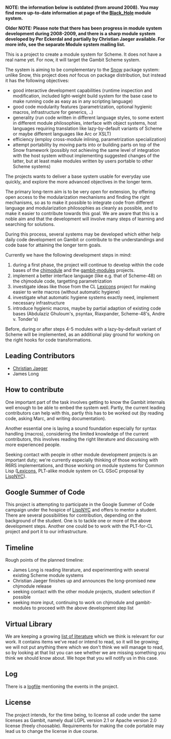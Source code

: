**NOTE: the information below is outdated (from around 2008). You may
find more up-to-date information at page of the
[Black\_Hole](Black_Hole "wikilink") module system.**

**Older NOTE: Please note that there has been progress in module system
development during 2008-2009, and there is a sharp module system
developed by Per Eckerdal and partially by Christian Jaeger available.
For more info, see the separate Module system mailing list.**

This is a project to create a module system for Scheme. It does not have
a real name yet. For now, it will target the Gambit Scheme system.

The system is aiming to be complementary to the
[Snow](http://snow.iro.umontreal.ca/) package system: unlike Snow, this
project does *not* focus on package distribution, but instead it has the
following objectives:

  - good interactive development capabilities (runtime inspection and
    modification, included light-weight build system for the base case
    to make running code as easy as in any scripting language)
  - good code modularity features (parametrization, optional hygienic
    macros, infrastructure for generics, ..)
  - generality (run code written in different language styles, to some
    extent in different module philosophies, interface with object
    systems, host languages requiring translation like lazy-by-default
    variants of Scheme or maybe different languages like Arc or XSLT)
  - efficiency (employ cross-module inlining, parametrization
    specialization)
  - attempt portability by moving parts into or building parts on top of
    the Snow framework (possibly not achieving the same level of
    integration with the host system without implementing suggested
    changes of the latter, but at least make modules written by users
    portable to other Scheme systems)

The projects wants to deliver a base system usable for everyday use
quickly, and explore the more advanced objectives in the longer term.

The primary long-term aim is to be very open for extension, by offering
open access to the modularization mechanisms and finding the right
mechanisms, so as to make it possible to integrate code from different
language and modularization philosophies as cleanly as possible, and to
make it easier to contribute towards this goal. We are aware that this
is a noble aim and that the development will involve many steps of
learning and searching for solutions.

During this process, several systems may be developed which either help
daily code development on Gambit or contribute to the understandings and
code base for attaining the longer term goals.

Currently we have the following development steps in mind:

1.  during a first phase, the project will continue to develop within
    the code bases of the
    [chjmodule](http://scheme.mine.nu/gambit/chjmodule) and the
    [gambit-modules](http://scheme.mine.nu/gambit/jlongster/gambit-modules/)
    projects.
2.  implement a better interface language (like e.g. that of Scheme-48)
    on the chjmodule code, targetting parametrization
3.  investigate ideas like those from the CL
    [Lexicons](http://www.flownet.com/ron/lisp/Lexicons.pdf) project for
    making easier to write macros (without automatic hygiene)
4.  investigate what automatic hygiene systems exactly need, implement
    necessary infrastructure
5.  introduce hygienic macros, maybe by partial adaption of existing
    code bases (Abdulaziz Ghuloum's, psyntax, Riaxpander, Scheme-48's,
    Andre v. Tonder's)

Before, during or after steps 4-5 modules with a lazy-by-default variant
of Scheme will be implemented, as an additional play ground for working
on the right hooks for code transformations.

## Leading Contributors

  - [Christian Jaeger](User:Pflanze "wikilink")
  - James Long

## How to contribute

One important part of the task involves getting to know the Gambit
internals well enough to be able to embed the system well. Partly, the
current leading contributors can help with this, partly this has to be
worked out (by reading code, asking Marc, and writing documentation).

Another essential one is laying a sound foundation especially for syntax
handling (macros), considering the limited knowledge of the current
contributors, this involves reading the right literature and discussing
with more experienced people.

Seeking contact with people in other module development projects is an
important duty; we're currently especially thinking of those working
with R6RS implementations, and those working on module systems for
Common Lisp ([Lexicons](http://www.flownet.com/ron/lisp/Lexicons.pdf),
PLT-alike module system on CL GSoC proposal by
[LispNYC](http://lispnyc.org/soc.clp)).

## Google Summer of Code

This project is attempting to participate in the Google Summer of Code
campaign under the hospice of [LispNYC](http://lispnyc.org/soc.clp) and
offers to mentor a student. There are several possibilities for
contribution, depending on the background of the student. One is to
tackle one or more of the above development steps. Another one could be
to work with the PLT-for-CL project and port it to our infrastructure.

## Timeline

Rough points of the planned timeline:

  - James Long is reading literature, and experimenting with several
    existing Scheme module systems
  - Christian Jaeger finishes up and announces the long-promised new
    chjmodule release
  - seeking contact with the other module projects, student selection if
    possible
  - seeking more input, continuing to work on chjmodule and
    gambit-modules to proceed with the above development step list

## Virtual Library

We are keeping a growing [list of
literature](Module_System/Virtual_Library "wikilink") which we think is
relevant for our work. It contains items we've read or intend to read,
so it will be growing; we will not put anything there which we don't
think we will manage to read, so by looking at that list you can see
whether we are missing something you think we should know about. We hope
that you will notify us in this case.

## Log

There is a [logfile](Module_System/Log "wikilink") mentioning the events
in the project.

## License

The project intends, for the time being, to license all code under the
same licenses as Gambit, namely dual LGPL version 2.1 or Apache version
2.0 license (freely choosable). Requirements for making the code
portable may lead us to change the license in due course.
